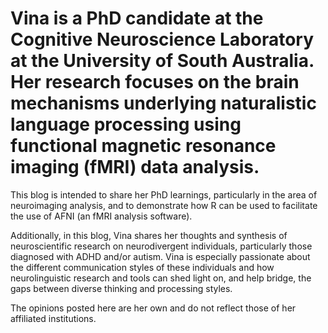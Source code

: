 # Vina is a PhD candidate at the Cognitive Neuroscience Laboratory at the University of South Australia. Her research focuses on the brain mechanisms underlying naturalistic language processing using functional magnetic resonance imaging (fMRI) data analysis.

This blog is intended to share her PhD learnings, particularly in the area of neuroimaging analysis, and to demonstrate how R can be used to facilitate the use of AFNI (an fMRI analysis software).

Additionally, in this blog, Vina shares her thoughts and synthesis of neuroscientific research on neurodivergent individuals, particularly those diagnosed with ADHD and/or autism. Vina is especially passionate about the different communication styles of these individuals and how neurolinguistic research and tools can shed light on, and help bridge, the gaps between diverse thinking and processing styles.

The opinions posted here are her own and do not reflect those of her affiliated institutions.
